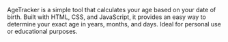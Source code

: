 
AgeTracker is a simple tool that calculates your age based on your date of birth. Built with HTML, CSS, and JavaScript, it provides an easy way to determine your exact age in years, months, and days. Ideal for personal use or educational purposes.
